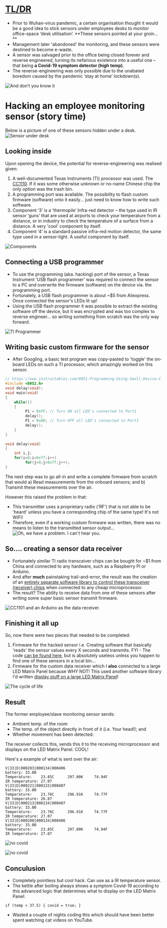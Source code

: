 

# [TL/DR](https://www.urbandictionary.com/define.php?term=tl%3Bdr)

 - Prior to Wuhan-virus pandemic, a certain organisation thought it would be a good idea to stick sensors under employees desks to monitor office-space ‘desk  utilisation’. **These sensors pointed at your  groin... **
 - Management later 'abandoned' the monitoring, and these sensors were destined to become e-waste.
 - A sensor was salvaged prior to the office being closed forever and reverse engineered, turning its nefarious existence into a useful one – that being **a Covid-19 symptom detector (high temp)**.
 - The reverse-engineering was only possible due to the unabated boredom caused by the pandemic ‘stay at home’ lockdown(s).
 
![And don’t you know it](pictures/picture_2.jpg)
# Hacking an employee monitoring sensor (story time)
Below is a picture of one of these sensors hidden under a desk.
![Sensor under desk](pictures/picture_1.jpg)

## Looking inside 
Upon opening the device, the potential for reverse-engineering was realised given:
1. A well-documented Texas Instruments (TI) processor was used. The  [CC1110]( https://www.ti.com/product/CC1110-CC1111). If it was some otherwise unknown or no-name Chinese chip the only option was the trash bin.
2.  A programming port was available. The possibility to flash custom firmware (software) onto it easily... just need to know how to write such software.
3. Component ‘3’ is a ‘thermopile’ Infra-red detector – the type used in IR sensor ‘guns’ that are used at airports to check your temperature from a distance, or in industry to check the temperature of a surface from a distance. A very 'cool' component by itself.
4. Component ‘4’ is a standard passive infra-red motion detector, the same type used in a sensor-light. A useful component by itself.

![Components](pictures/picture_3.jpg)

## Connecting a USB programmer
* To use the programming (aka. hacking) port of the sensor, a Texas Instrument ‘USB flash programmer’ was required to connect the sensor to a PC and overwrite the firmware (software) on the device via. the programming port. 
* Fortunately, a USB flash programmer is about ~$5 from Aliexpress. Once connected the sensor's LEDs lit up! 
* Using the USB flash programmer it was possible to extract the existing software off the device, but it was encrypted and was too complex to reverse engineer... so writing something from scratch was the only way forward.

![TI Programmer](pictures/picture_4.jpg)

## Writing basic custom firmware for the sensor 
* After Googling, a basic test program was copy-pasted to 'toggle' the on-board LEDs on such a TI processor, which amazingly worked on this sensor. 
```c
// https://www.instructables.com/8051-Programming-Using-Small-Device-C-Compiler-SDC/ 
#include <8052.h>
void delay(void);
void main(void)
{
    while(1)
    {
         P1 = 0xFF; // Turn ON all LED's connected to Port1
         delay();
         P1 = 0x00; // Turn OFF all LED's connected to Port1
         delay();
    }
}
 
void delay(void)
{
    int i,j;
    for(i=0;i<0xff;i++)
         for(j=0;j<0xff;j++);
}
```
The next step was to go all-in and write a complete firmware from scratch that would a) Read measurements from the onboard sensors; and b) Transmit these measurements over the air.

However this raised the problem in that:
* This transmitter uses a proprietary radio ('RF') that is not able to be 'heard' unless you have a corresponding chip of the same type! It's not WiFi!
* Therefore, even if a working custom firmware was written, there was no means to listen to the transmitted sensor output...
![Oh, we have a problem. I can't hear you.](pictures/picture_6.jpg)

## So.... creating a sensor data receiver 
* Fortunately similar TI radio transceiver chips can be bought for ~$1 from China and connected to any hardware, such as a Raspberry Pi or Arduino.
* And after **much** painstaking trail-and-error, the result was the creation of an [entirely separate software library to control these transceiver (receiver) chips](https://github.com/mrfaptastic/Easy-IoT-Arduino-CC1101-LORA) when connected to any cheap microprocessor. 
* The result? The ability to receive data from one of these sensors after writing some super basic sensor transmit firmware.

![CC1101 and an Arduino as the data receiver.](pictures/picture_7.jpg)

## Finishing it all up
So, now there were two pieces that needed to be completed:
1) Firmware for the hacked sensor i.e. Creating software that basically 'reads' the sensor values every X seconds and transmits. FYI - The code [can be found here](https://github.com/mrfaptastic/Employee-Monitoring-Sensor-Hack-CC1110/blob/main/cc1110-sensor-fw/sensor-main.c), but is absolutely useless unless you happen to find one of these sensors in a local bin...
2) Firmware for the custom data receiver which I **also** connected to a large LED Matrix Panel because WHY NOT! This used another software library I'd written [display stuff on a large LED Matrix Panel](https://github.com/mrfaptastic/ESP32-HUB75-MatrixPanel-I2S-DMA)!

![The cycle of life](pictures/picture_8.jpg)

## Result
The former employee/slave monitoring sensor sends:
* Ambient temp. of the room
* The temp. of the object directly in front of it (i.e. Your head!); and
* Whether movement has been detected.

The receiver collects this, sends this it to the receiving microprocessor and displays on the LED Matrix Panel. COOL!

Here's a example of what is sent over the air:
```
V|33|D|000203|000134|000406
battery: 33.00
Temperature:	23.85C		297.00K		74.94F
IR temperature:	27.07
V|33|D|000221|000133|000407
battery: 33.00
Temperature:	23.76C		296.91K		74.77F
IR temperature:	26.87
V|33|D|000213|000134|000407
battery: 33.00
Temperature:	23.76C		296.91K		74.77F
IR temperature:	27.07
V|33|D|000208|000134|000406
battery: 33.00
Temperature:	23.85C		297.00K		74.94F
IR temperature:	27.07
```

![no covid](pictures/picture_9.jpg)

![no covid](pictures/picture_10.jpg)


## Conculusion
* Completely pointless but cool hack. Can use as a IR temperature sensor. 
* The kettle after boiling always shows a symptom Covid-19 according to this advanced logic that determines what to display on the LED Matrix Panel: 
```
if (temp > 37.5) { covid = true; }
```
* Wasted a couple of nights coding this which should have been better spent watching cat videos on YouTube.

